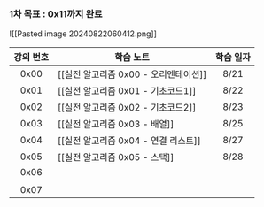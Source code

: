 ### 1차 목표 : 0x11까지 완료

![[Pasted image 20240822060412.png]]

| 강의 번호 | 학습 노트                     | 학습 일자 |
| :---: | ------------------------- | :---: |
| 0x00  | [[실전 알고리즘 0x00 - 오리엔테이션]] | 8/21  |
| 0x01  | [[실전 알고리즘 0x01 - 기초코드1]]  | 8/22  |
| 0x02  | [[실전 알고리즘 0x02 - 기초코드2]]  | 8/23  |
| 0x03  | [[실전 알고리즘 0x03 - 배열]]     | 8/25  |
| 0x04  | [[실전 알고리즘 0x04 - 연결 리스트]] | 8/27  |
| 0x05  | [[실전 알고리즘 0x05 - 스택]]     | 8/28  |
| 0x06  |                           |       |
|       |                           |       |
| 0x07  |                           |       |
